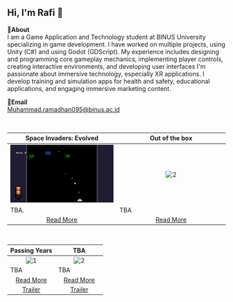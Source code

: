 Hi, I'm Rafi 👋
---
**📌About** <br>
I am a Game Application and Technology student at BINUS University specializing in game development. I have worked on multiple projects, using Unity (C#) and using Godot (GDScript). My experience includes designing and programming core gameplay mechanics, implementing player controls, creating interactive environments, and developing user interfaces
I'm passionate about immersive technology, especially XR applications. I develop training and simulation apps for health and safety, educational applications, and engaging immersive marketing content.

**📩Email** <br>
Muhammad.ramadhan095@binus.ac.id

<br>

<table width="100%">
  <thead>
    <tr>
      <th width="50%" align="center"><a>Space Invaders: Evolved</a></th> <!--tittle-->
      <th width="50%" align="center"><a>Out of the box</a></th> <!--tittle-->
    </tr>
  </thead>
  <tbody>
    <tr>
      <td align="center">
        <img src="https://github.com/Justsomeguy241/Justsomeguy241/blob/main/Space%20Invaders.gif" alt="1" style="width:100%;height:auto;">
      </td>
      <td align="center">
        <img src="https://github.com/Justsomeguy241/Justsomeguy241/blob/main/Fox.gif" alt="2" style="width:100%;height:auto;">
      </td>
    </tr>
    <tr>
      <td valign="text-top">TBA.</td> <!--desc-->
      <td valign="text-top">TBA</td> <!--desc-->
    </tr>
    <tr>
      <td align="center"><a href="https://github.com/fajarnadril/Project-Stir">Read More</a></td> <!--link1-->
      <td align="center"><a href="https://u2studio.itch.io/hopeless">Read More</a></td> <!--link2-->
    </tr>
  </tbody>
</table>


<br>


<table width="100%">
  <thead>
    <tr>
      <th width="50%" align="center"><a>Passing Years </a></th> <!--tittle 3-->
      <th width="50%" align="center"><a>TBA </a></th> <!--tittle 4-->
    </tr>
  </thead>
  <tbody>
    <tr>
      <td align="center">
        <img src="https://github.com/Justsomeguy241/Justsomeguy241/blob/main/Godot.gif" alt="1" style="width:100%;height:auto;">
      </td>
      <td align="center">
        <img src="" alt="2" style="width:100%;height:auto;">
      </td>
    </tr>
    <tr>
      <td valign="text-top">TBA </td> <!--desc-->
      <td valign="text-top">TBA </td> <!--desc-->
    </tr>
    <tr>
      <td align="center"><a href="https://www.shevia.id/Product/SheviaFire">Read More</a></td> <!--link 3-->
      <td align="center"><a href="https://www.shevia.id/Product/SheviaAR">Read More</a></td> <!--link 4-->
    </tr>
    <tr>
      <td align="center"><a href="https://youtu.be/U301oBPnyCg">Trailer</a></td> <!--link 3-->
      <td align="center"><a href="https://youtu.be/6mlfc1Shwas">Trailer</a></td> <!--link 4-->
    </tr>
  </tbody>
</table>


